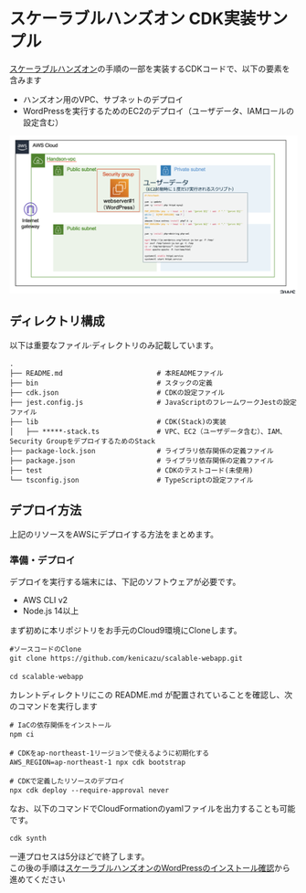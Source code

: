 # スケーラブルハンズオン CDK実装サンプル

[スケーラブルハンズオン](https://catalog.us-east-1.prod.workshops.aws/workshops/47782ec0-8e8c-41e8-b873-9da91e822b36/ja-JP)の手順の一部を実装するCDKコードで、以下の要素を含みます

- ハンズオン用のVPC、サブネットのデプロイ
- WordPressを実行するためのEC2のデプロイ（ユーザデータ、IAMロールの設定含む）


![全体のアーキテクチャ図](./imgs/architecture.png)

## ディレクトリ構成

以下は重要なファイル·ディレクトリのみ記載しています。

```shell
.
├── README.md                       # 本READMEファイル
├── bin                             # スタックの定義
├── cdk.json                        # CDKの設定ファイル
├── jest.config.js                  # JavaScriptのフレームワークJestの設定ファイル
├── lib                             # CDK(Stack)の実装
│   ├── *****-stack.ts              # VPC、EC2（ユーザデータ含む）、IAM、Security GroupをデプロイするためのStack
├── package-lock.json               # ライブラリ依存関係の定義ファイル
├── package.json                    # ライブラリ依存関係の定義ファイル
├── test                            # CDKのテストコード(未使用)
└── tsconfig.json                   # TypeScriptの設定ファイル
```

## デプロイ方法

上記のリソースをAWSにデプロイする方法をまとめます。

### 準備・デプロイ

デプロイを実行する端末には、下記のソフトウェアが必要です。

- AWS CLI v2
- Node.js 14以上


まず初めに本リポジトリをお手元のCloud9環境にCloneします。

```shell
#ソースコードのClone
git clone https://github.com/kenicazu/scalable-webapp.git

cd scalable-webapp
```

カレントディレクトリにこの README.md が配置されていることを確認し、次のコマンドを実行します

```shell
# IaCの依存関係をインストール
npm ci

# CDKをap-northeast-1リージョンで使えるように初期化する
AWS_REGION=ap-northeast-1 npx cdk bootstrap

# CDKで定義したリソースのデプロイ
npx cdk deploy --require-approval never

```

なお、以下のコマンドでCloudFormationのyamlファイルを出力することも可能です。

```shell
cdk synth
```

一連プロセスは5分ほどで終了します。  
この後の手順は[スケーラブルハンズオンのWordPressのインストール確認](https://catalog.us-east-1.prod.workshops.aws/workshops/47782ec0-8e8c-41e8-b873-9da91e822b36/ja-JP/hands-on/phase2/phase2-3)から進めてください
